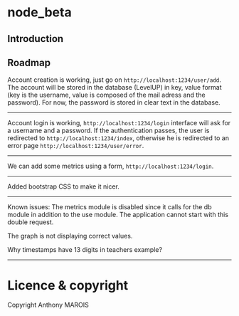 node_beta
=========

Introduction
------------

Roadmap
-------
Account creation is working, just go on `http://localhost:1234/user/add`. 
The account will be stored in the database (LevelUP) in key, value format (key is the username, value is composed of the mail adress and the password). For now, the password is stored in clear text in the database.

------------------

Account login is working, `http://localhost:1234/login` interface will ask for a username and a password. If the authentication passes, the user is redirected to `http://localhost:1234/index`, otherwise he is redirected to an error page `http://localhost:1234/user/error`.

------------------

We can add some metrics using a form, `http://localhost:1234/login`.

------------------

Added bootstrap CSS to make it nicer.

------------------

Known issues:
The metrics module is disabled since it calls for the db module in addition to the use module. The application cannot start with this double request. 

The graph is not displaying correct values.

Why timestamps have 13 digits in teachers example?

------------------

Licence & copyright
===================
Copyright Anthony MAROIS